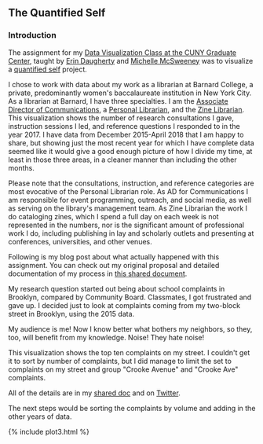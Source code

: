 ## The Quantified Self

### Introduction
The assignment for my 
[Data Visualization Class at the CUNY Graduate Center](https://github.com/dataviz-gc/intro-dataviz-summer18), taught by 
[Erin Daugherty](https://datadozen.com/about/) and 
[Michelle McSweeney](http://www.michelleamcsweeney.com/) was to visualize a 
[quantified self](http://quantifiedself.com/) project. 

I chose to work with data about my work as a librarian at Barnard College, a private, predominantly women's baccalaureate institution in New York City. As a librarian at Barnard, I have three specialties. I am the 
[Associate Director of Communications](https://twitter.com/barnlib), a 
[Personal Librarian](https://library.barnard.edu/profiles/jenna-freedman), and the 
[Zine Librarian](https://zines.barnard.edu/). This visualization shows the number of research consultations I gave, instruction sessions I led, and reference questions I responded to in the year 2017. I have data from December 2015-April 2018 that I am happy to share, but showing just the most recent year for which I have complete data seemed like it would give a good enough picture of how I divide my time, at least in those three areas, in a cleaner manner than including the other months. 

Please note that the consultations, instruction, and reference categories are most evocative of the Personal Librarian role. As AD for Communications I am responsible for event programming, outreach, and social media, as well as serving on the library's management team. As Zine Librarian the work I do cataloging zines, which I spend a full day on each week is not represented in the numbers, nor is the significant amount of professional work I do, including publishing in lay and scholarly outlets and presenting at conferences, universities, and other venues. 


Following is my blog post about what actually happened with this assignment. You can check out my original proposal and detailed documentation of my process in 
[this shared document](https://docs.google.com/document/d/e/2PACX-1vQBpKUrJ_JT9wRzthy6ZwirWoOHlRYixf4DQS6P8GN4XElzwkeEkyrLbmbhN23YFJJ6teG_6mOo2RKi/pub).

My research question started out being about school complaints in Brooklyn, compared by Community Board. Classmates, I got frustrated and gave up. I decided just to look at complaints coming from my two-block street in Brooklyn, using the 2015 data. 

My audience is me! Now I know better what bothers my neighbors, so they, too, will benefit from my knowledge. Noise! They hate noise!  

This visualization shows the top ten complaints on my street. I couldn't get it to sort by number of complaints, but I did manage to limit the set to complaints on my street and group "Crooke Avenue" and "Crooke Ave" complaints. 

All of the details are in my 
[shared doc](https://docs.google.com/document/d/e/2PACX-1vQBpKUrJ_JT9wRzthy6ZwirWoOHlRYixf4DQS6P8GN4XElzwkeEkyrLbmbhN23YFJJ6teG_6mOo2RKi/pub) and on
[Twitter](https://twitter.com/zinelib/status/1003008050729570305). 

The next steps would be sorting the complaints by volume and adding in the other years of data. 

{% include plot3.html %}
